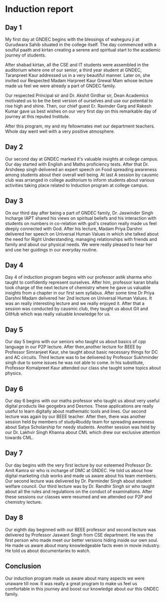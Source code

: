 # Induction report
## Day 1
My first day at GNDEC begins with the blessings of waheguru ji at Gurudwara Sahib situated in the college itself. The day commenced with a soulful paath and kirtan creating a serene and spiritual start to the academic journey of students.

After shabad kirtan, all the CSE and IT students were assembled in the auditorium where one of our senior, a third year student at GNDEC, Taranpreet Kaur addressed us in a very beautiful manner. Later on, she invited our Respected Madam Harpreet Kaur Grewal Mam whose lecture made us feel we were already a part of GNDEC family.

Our respected Principal sir and Dr. Akshit Girdhar sir, Dean Academics motivated us to be the best version of ourselves and use our potential to rise high and shine. Then, our chief guest Er. Ravinder Garg and Rakesh Kumar gave us best wishes on our very first day on this remarkable day of journey at this reputed Institute. 

After this program, my and my fellowmates met our department teachers. Whole day went well with a very positive atmosphere.
## Day 2
Our second day at GNDEC marked it's valuable insights at college campus. Our day started with English and Maths proficiency tests. After that Dr. Arshdeep singh delivered an expert speech on Food spreading awareness among students about their overall well being. At last A session by causmic club was arranged in college auditorium to inform students about various activities taking place related to Induction program at college campus.
## Day 3
On our third day after being a part of GNDEC family, Dr. Jaswinder Singh Incharge IAPT shared his views on spiritual beliefs and his interaction with students on numbers in co-relation with god's creation really made us feel deeply connected with God. After his lecture, Madam Priya Darshni delivered her speech on Universal Human Values in which she talked about the need for Right Understanding, managing relationships with friends and family and about our physical needs. We were really pleased to hear her and use her guidings in our everyday routine.
## Day 4
Day 4 of induction program begins with our professor astik sharma who taught to confidently represent ourselves. After him, professor karan bhalla took charge of the next lecture of chemistry where he gave us valuable insights from a chapter in our first sem syllabus. After some time Dr Priya Darshni Madam delivered her 2nd lecture on Universal Human Values. It was an really interesting lecture and we really enjoyed it. After that a session was conducted by causmic club, they taught us about Git and GitHub which was really valuable knowledge for us.
## Day 5
Our day 5 begins with our seniors who taught us about basics of cpp language in our P2P lecture. After then,another lecture for BEEE by Professor Simranjeet Kaur, she taught about basic necessary things for DC and AC circuits. Third lecture was to be delivered by Professor Sukhminder singh due to some issues he was not able to come. In his substitute, Professor Komalpreet Kaur attended our class she taught some topics about physics.
## Day 6 
Our day 6 begins with our maths professor who taught us about very useful digital products like geogebra and Desmos. These applications are really useful to learn digitally about mathematic tools and lines. Our second lecture was again by our BEEE teacher. After then, there was another session held by members of study4buddy team for spreading awareness about Satya Scholarship for needy students. Another session was held by our Dr. Lakhvir Singh Khanna about CML which drew our exclusive attention towards CML.
## Day 7 
Our day begins with the very first lecture by our esteemed Professor Dr. Amit Kamra sir who is incharge of DMC at GNDEC. He told us about how digital marketing club works and made us aware about his team members. Our second lecture was delivered by Dr. Parminder Singh about student welfare council. Our third lecture was by Dr. Randhir Singh sir who taught about all the rules and regulations on the conduct of examinations. After these sessions our classes were resumed and we attended our P2P and chemistry lecture.
## Day 8
Our eighth day beginned with our BEEE professor and second lecture was delivered by Professor Jaswant Singh from CSE department. He was the first person who made meet our better versions hiding inside our own soul. He made us aware about many knowledgeable facts even in movie industry. He told us about documentaries to watch.
## Conclusion 
Our induction program made us aware about many aspects we were unaware till now. It was really a great program to make us feel us comfortable in this journey and boost our knowledge about our this GNDEC family.

